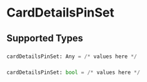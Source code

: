# CardDetailsPinSet


## Supported Types

### 

```python
cardDetailsPinSet: Any = /* values here */
```

### 

```python
cardDetailsPinSet: bool = /* values here */
```

